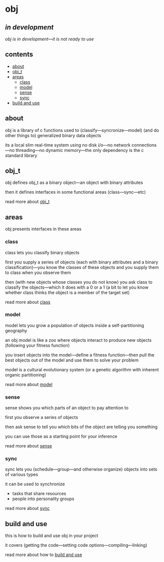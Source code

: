 # obj

## *in development*

*obj is in development—it is not ready to use*

## contents

- [about](#about)
- [obj_t](#obj_t)
- [areas](#areas)
  - [class](#class)
  - [model](#model)
  - [sense](#sense)
  - [sync](#sync)
- [build and use](#build-and-use)

## about

obj is a library of c functions used to (classify—syncronize—model) (and do other things to) generalized binary data objects

its a local slim real-time system using no disk i/o—no network connections—no threading—no dynamic memory—the only dependency is the c standard library

## obj_t

obj defines obj_t as a binary object—an object with binary attributes

then it defines interfaces in some functional areas (class—sync—etc)

read more about [obj_t](OBJ.md)

## areas

obj presents interfaces in these areas

### class

class lets you classify binary objects

first you supply a series of objects (each with binary attributes and a binary classification)—you know the classes of these objects and you supply them to class when you observe them

then (with new objects whose classes you do not know) you ask class to classify the objects—which it does with a 0 or a 1 (a bit to let you know whether class thinks the object is a member of the target set)

read more about [class](CLASS.md)

### model

model lets you grow a population of objects inside a self-partitioning geography

an obj model is like a zoo where objects interact to produce new objects (following your fitness function)

you insert objects into the model—define a fitness function—then pull the best objects out of the model and use them to solve your problem

model is a cultural evolutionary system (or a genetic algorithm with inherent organic partitioning)

read more about [model](MODEL.md)

### sense

sense shows you which parts of an object to pay attention to

first you observe a series of objects

then ask sense to tell you which bits of the object are telling you something

you can use those as a starting point for your inference

read more about [sense](SENSE.md)

### sync

sync lets you (schedule—group—and otherwise organize) objects into sets of various types

it can be used to synchronize

- tasks that share resources
- people into personality groups

read more about [sync](SYNC.md)

## build and use

this is how to build and use obj in your project

it covers (getting the code—setting code options—compiling—linking)

read more about how to [build and use](BUILD.md)
